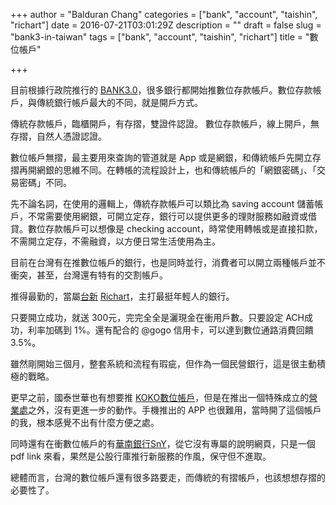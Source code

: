 +++
author = "Balduran Chang"
categories = ["bank", "account", "taishin", "richart"]
date = 2016-07-21T03:01:29Z
description = ""
draft = false
slug = "bank3-in-taiwan"
tags = ["bank", "account", "taishin", "richart"]
title = "數位帳戶"

+++


目前根據行政院推行的 [BANK3.0](http://www.businesstoday.com.tw/article-content-80395-114792)，很多銀行都開始推數位存款帳戶。數位存款帳戶，與傳統銀行帳戶最大的不同，就是開戶方式。

傳統存款帳戶，臨櫃開戶，有存摺，雙證件認證。
數位存款帳戶，線上開戶，無存摺，自然人憑證認證。

數位帳戶無摺，最主要用來查詢的管道就是 App 或是網銀，和傳統帳戶先開立存摺再開網銀的思維不同。在轉帳的流程設計上，也和傳統帳戶的「網銀密碼」、「交易密碼」不同。

先不論名詞，在使用的邏輯上，傳統存款帳戶可以類比為 saving account 儲蓄帳戶，不常需要使用網銀，可開立定存，銀行可以提供更多的理財服務如融資或借貸。數位存款帳戶可以想像是 checking account，時常使用轉帳或是直接扣款，不需開立定存，不需融資，以方便日常生活使用為主。

目前在台灣有在推數位帳戶的銀行，也是同時並行，消費者可以開立兩種帳戶並不衝突，甚至，台灣還有特有的交割帳戶。

推得最勤的，當屬[台新](http://www.chinatimes.com/newspapers/20160613000095-260205) [Richart](https://richart.tw/TSDIB_RichartWeb/RC00/RC000000)，主打最挺年輕人的銀行。

只要開立成功，就送 300元，完完全全是灑現金在衝用戶數。只要設定 ACH成功，利率加碼到 1%。還有配合的 @gogo 信用卡，可以達到數位通路消費回饋 3.5%。

雖然剛開始三個月，整套系統和流程有瑕疵，但作為一個民營銀行，這是很主動積極的戰略。

更早之前，國泰世華也有想要推 [KOKO數位帳戶](https://www.kokobank.com/KOKO/)，但是在推出一個特殊成立的[營業處](https://www.kokobank.com/KOKO/Home/KOKOStore)之外，沒有更進一步的動作。手機推出的 APP 也很難用，當時開了這個帳戶的我，根本感覺不出有什麼方便之處。

同時還有在衝數位帳戶的有[華南銀行SnY](http://www.hncb.com.tw/document/news_1050701-2.pdf)，從它沒有專屬的說明網頁，只是一個 pdf link 來看，果然是公股行庫推行新服務的作風，保守但不進取。

總體而言，台灣的數位帳戶還有很多路要走，而傳統的有摺帳戶，也該想想存摺的必要性了。

